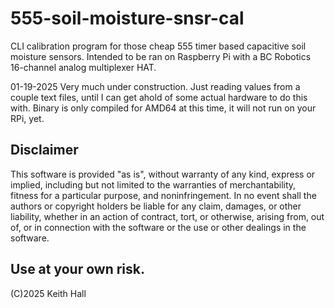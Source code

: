 # 555-soil-moisture-snsr-cal
CLI calibration program for those cheap 555 timer based capacitive soil
moisture sensors.
Intended to be ran on Raspberry Pi with a BC Robotics 16-channel analog
multiplexer HAT.

01-19-2025 Very much under construction. Just reading values from a couple text
files, until I can get ahold of some actual hardware to do this with.
Binary is only compiled for AMD64 at this time, it will not run on your RPi,
yet.

## Disclaimer
This software is provided "as is", without warranty of any kind, express or
implied, including but not limited to the warranties of merchantability,
fitness for a particular purpose, and noninfringement. In no event shall the
authors or copyright holders be liable for any claim, damages, or other
liability, whether in an action of contract, tort, or otherwise, arising from,
out of, or in connection with the software or the use or other dealings in the
software.
## Use at your own risk.

(C)2025 Keith Hall
